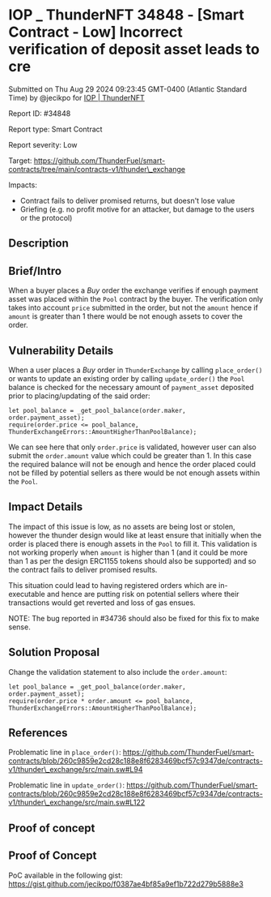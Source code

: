 # IOP \_ ThunderNFT 34848 - \[Smart Contract - Low] Incorrect verification of deposit asset leads to cre

Submitted on Thu Aug 29 2024 09:23:45 GMT-0400 (Atlantic Standard Time) by @jecikpo for [IOP | ThunderNFT](https://immunefi.com/bounty/thundernft-iop/)

Report ID: #34848

Report type: Smart Contract

Report severity: Low

Target: https://github.com/ThunderFuel/smart-contracts/tree/main/contracts-v1/thunder\_exchange

Impacts:

* Contract fails to deliver promised returns, but doesn't lose value
* Griefing (e.g. no profit motive for an attacker, but damage to the users or the protocol)

## Description

## Brief/Intro

When a buyer places a _Buy_ order the exchange verifies if enough payment asset was placed within the `Pool` contract by the buyer. The verification only takes into account `price` submitted in the order, but not the `amount` hence if `amount` is greater than 1 there would be not enough assets to cover the order.

## Vulnerability Details

When a user places a _Buy_ order in `ThunderExchange` by calling `place_order()` or wants to update an existing order by calling `update_order()` the `Pool` balance is checked for the necessary amount of `payment_asset` deposited prior to placing/updating of the said order:

```
let pool_balance = _get_pool_balance(order.maker, order.payment_asset);
require(order.price <= pool_balance, ThunderExchangeErrors::AmountHigherThanPoolBalance);
```

We can see here that only `order.price` is validated, however user can also submit the `order.amount` value which could be greater than 1. In this case the required balance will not be enough and hence the order placed could not be filled by potential sellers as there would be not enough assets within the `Pool`.

## Impact Details

The impact of this issue is low, as no assets are being lost or stolen, however the thunder design would like at least ensure that initially when the order is placed there is enough assets in the `Pool` to fill it. This validation is not working properly when `amount` is higher than 1 (and it could be more than 1 as per the design ERC1155 tokens should also be supported) and so the contract fails to deliver promised results.

This situation could lead to having registered orders which are in-executable and hence are putting risk on potential sellers where their transactions would get reverted and loss of gas ensues.

NOTE: The bug reported in #34736 should also be fixed for this fix to make sense.

## Solution Proposal

Change the validation statement to also include the `order.amount`:

```
let pool_balance = _get_pool_balance(order.maker, order.payment_asset);
require(order.price * order.amount <= pool_balance, ThunderExchangeErrors::AmountHigherThanPoolBalance);
```

## References

Problematic line in `place_order()`: https://github.com/ThunderFuel/smart-contracts/blob/260c9859e2cd28c188e8f6283469bcf57c9347de/contracts-v1/thunder\_exchange/src/main.sw#L94

Problematic line in `update_order()`: https://github.com/ThunderFuel/smart-contracts/blob/260c9859e2cd28c188e8f6283469bcf57c9347de/contracts-v1/thunder\_exchange/src/main.sw#L122

## Proof of concept

## Proof of Concept

PoC available in the following gist: https://gist.github.com/jecikpo/f0387ae4bf85a9ef1b722d279b5888e3
